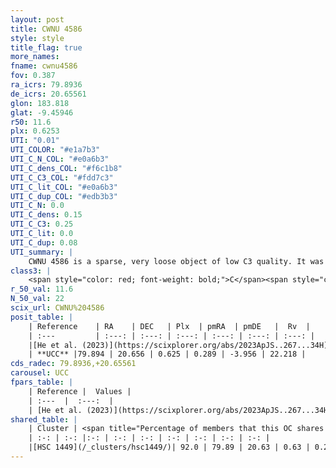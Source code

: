 ```yaml
---
layout: post
title: CWNU 4586
style: style
title_flag: true
more_names: 
fname: cwnu4586
fov: 0.387
ra_icrs: 79.8936
de_icrs: 20.65561
glon: 183.818
glat: -9.45946
r50: 11.6
plx: 0.6253
UTI: "0.01"
UTI_COLOR: "#e1a7b3"
UTI_C_N_COL: "#e0a6b3"
UTI_C_dens_COL: "#f6c1b8"
UTI_C_C3_COL: "#fdd7c3"
UTI_C_lit_COL: "#e0a6b3"
UTI_C_dup_COL: "#edb3b3"
UTI_C_N: 0.0
UTI_C_dens: 0.15
UTI_C_C3: 0.25
UTI_C_lit: 0.0
UTI_C_dup: 0.08
UTI_summary: |
    CWNU 4586 is a sparse, very loose object of low C3 quality. It was recently reported in the literature.<br><br><span style="color: #99180f; font-weight: bold;">Warning: </span>This is very likely a duplicate object, which shares a large percentage of members with at least one previously reported entry.<br><br><span style="color: #99180f; font-weight: bold;">Warning: </span>contains less than 25 stars with <i>P>0.5</i> estimated.
class3: |
    <span style="color: red; font-weight: bold;">C</span><span style="color: red; font-weight: bold;">C</span>
r_50_val: 11.6
N_50_val: 22
scix_url: CWNU%204586
posit_table: |
    | Reference    | RA    | DEC   | Plx  | pmRA  | pmDE   |  Rv  |
    | :---         | :---: | :---: | :---: | :---: | :---: | :---: |
    |[He et al. (2023)](https://scixplorer.org/abs/2023ApJS..267...34H) | 79.881 | 20.65 | 0.632 | 0.293 | -3.96 | -- |
    | **UCC** |79.894 | 20.656 | 0.625 | 0.289 | -3.956 | 22.218 | 
cds_radec: 79.8936,+20.65561
carousel: UCC
fpars_table: |
    | Reference |  Values |
    | :---  |  :---:  |
    | [He et al. (2023)](https://scixplorer.org/abs/2023ApJS..267...34H) | `A0=1.65, m-M=11.15, logA=8.6` |
shared_table: |
    | Cluster | <span title="Percentage of members that this OC shares with the ones listed">%</span>   | RA   | DEC   | Plx   | pmRA  | pmDE  | Rv | UTI |
    | :-: | :-: |:-: | :-: | :-: | :-: | :-: | :-: | :-: |
    |[HSC 1449](/_clusters/hsc1449/)| 92.0 | 79.89 | 20.63 | 0.63 | 0.29 | -3.96 | 22.22 |0.24 |
---
```

